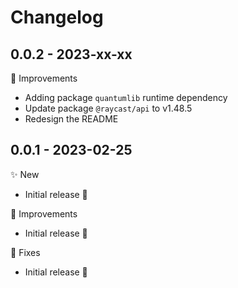 # Changelog

## 0.0.2 - 2023-xx-xx

💎 Improvements

- Adding package `quantumlib` runtime dependency
- Update package `@raycast/api` to v1.48.5
- Redesign the README

## 0.0.1 - 2023-02-25

✨ New

- Initial release 🥳

💎 Improvements

- Initial release 🥳

🐞 Fixes

- Initial release 🥳

